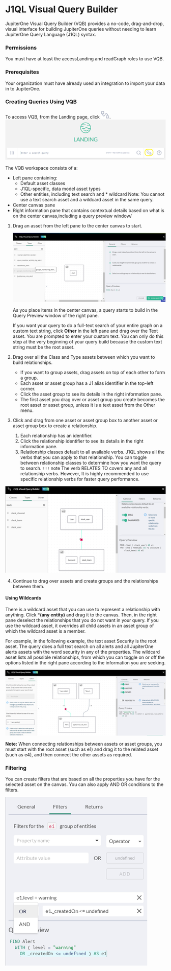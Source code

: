 # J1QL Visual Query Builder



JupiterOne Visual Query Builder (VQB) provides a no-code, drag-and-drop, visual interface for building 
JupiterOne queries without needing to learn JupiterOne Query Language (J1QL) syntax.

### Permissions

You must have at least the accessLanding and readGraph roles to use VQB.

### Prerequisites

Your organization must have already used an integration to import your data in to JupiterOne.

### Creating Queries Using VQB

To access VQB, from the Landing page, click ![](../assets/icons/vqb-button.png).![](../assets/vqb-access.png)

The VQB workspace consists of a:

- Left pane containing:
  - Default asset classes
  - J1QL-specific, data model asset types
  - Other entities, including text search and * wildcard
    Note: You cannot use a text search asset and a wildcard asset in the same query.
- Center canvas pane
- Right information pane that contains contextual details based on what 
  is on the center canvas,including a query preview window/



1. Drag an asset from the left pane to the center canvas to start.

   ![Drag assets from left to right](../assets/vqb-drag-asset.png)

   As you place items in the center canvas, a query starts to build in the Query 
   Preview window of the right pane. 

   If you want your query to do a full-text search of your entire graph on a custom 
   text string, click **Other** in the left pane and drag over the Text asset. You are 
   prompted to enter your custom text. You can only do this step at the very 
   beginning of your query build because the custom text string must be the root asset.

2. Drag over all the Class and Type assets between which you want to build relationships.

   - If you want to group assets, drag assets on top of each other to form a group. 
   - Each asset or asset group has a J1 alias identifier in the top-left corner. 
   - Click the asset group to see its details in the right information pane. 
   - The first asset you drag over or asset group you create becomes the root asset 
     or asset group, unless it is a text asset from the Other menu.

3. Click and drag from one asset or asset group box to another asset or asset group box 
   to create a relationship. 

   1. Each relationship has an identifier. 
   2. Click the relationship identifier to see its details in the right information pane.
   3. Relationship classes default to all available verbs. J1QL shows all the verbs that you can 
       apply to that relationship. You can toggle between relationship classes to determine how you 
       want the query to search.
       `!!!` note The verb RELATES TO covers any and all relationship verbs. However, It is highly recommended 
       to use specific relationship verbs for faster query performance.
   

![](../assets/vqb-relationship.png)

4. Continue to drag over assets and create groups and the relationships between them.

#### Using Wildcards

There is a wildcard asset that you can use to represent a relationship with anything. Click ***(any entity)** and drag it to the canvas. Then, in the right pane deselect the relationships that you do not want in your query. If you use the wildcard asset, it overrides all child assets in an asset group of which the wildcard asset is a member.

For example, in the following example, the text asset Security is the root asset. The query does a full text search on all alerts and all JupiterOne alerts assets with the word security in any of the properties. The wildcard asset lists all possible relationships, from which you can toggle on or off the options listed in the right pane according to the information you are seeking.

![](../assets/vqb-wildcard.png)

**Note:** When connecting relationships between assets or asset groups, you must start with the root asset (such as e1) and drag it to the related asset (such as e4), and then connect the other assets as required.

### Filtering

You can create filters that are based on all the properties you have for the selected asset on the canvas. You can also apply AND OR conditions to the filters.

![](../assets/vbq-filters.png)



 